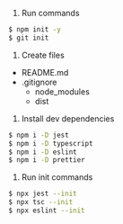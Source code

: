 1. Run commands

```bash
$ npm init -y
$ git init
```

1. Create files

- README.md
- .gitignore
  - node_modules
  - dist

1. Install dev dependencies

```bash
$ npm i -D jest
$ npm i -D typescript
$ npm i -D eslint
$ npm i -D prettier
```

1. Run init commands

```bash
$ npx jest --init
$ npx tsc --init
$ npx eslint --init
```

